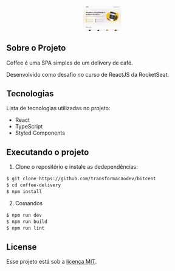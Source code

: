 <p align="center">
<img src=".github/coffee-delivery-demo.jpeg" alt="Demo Screenshot" width="100" />
</p>

## Sobre o Projeto

Coffee é uma SPA simples de um delivery de café.

Desenvolvido como desafio no curso de ReactJS da RocketSeat.

## Tecnologias

Lista de tecnologias utilizadas no projeto:

- React
- TypeScript
- Styled Components

## Executando o projeto

1. Clone o repositório e instale as dedependências:

```bash
$ git clone https://github.com/transformacaodev/bitcent
$ cd coffee-delivery
$ npm install
```

2. Comandos

```bash
$ npm run dev
$ npm run build
$ npm run lint
```

## License

Esse projeto está sob a [licença MIT](LICENSE.md).
